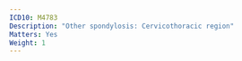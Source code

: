 ```yaml
---
ICD10: M4783
Description: "Other spondylosis: Cervicothoracic region"
Matters: Yes
Weight: 1
---
```


